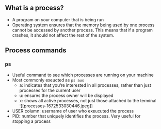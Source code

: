 ## What is a process?
- A program on your computer that is being run
- Operating system ensures that the memory being used by one process cannot be accessed by another process. This means that if a program crashes, it should not affect the rest of the system. 

## Process commands
### ps
- Useful command to see which processes are running on your machine
- Most commonly exeucted as `ps aux` 
	- a: indicates that you’re interested in all processes, rather than just processes for the current user
	- u: ensures the process owner will be displayed
	- x: shows all active processes, not just those attached to the terminal
![[processes-1672533030446.jpeg]]
- USER column: username of user who exeucuted the process
- PID: number that uniquely identifies the process. Very useful for stopping a process
